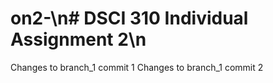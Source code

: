 # on2-\n# DSCI 310 Individual Assignment 2\n
Changes to branch_1 commit 1
Changes to branch_1 commit 2
